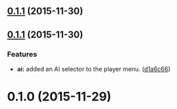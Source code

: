 <a name="0.1.1"></a>
## [0.1.1](https://github.com/seiyria/Roguathia/compare/0.1.1...v0.1.1) (2015-11-30)




<a name="0.1.1"></a>
## [0.1.1](https://github.com/seiyria/Roguathia/compare/0.1.0...0.1.1) (2015-11-30)


### Features

* **ai:** added an AI selector to the player menu. ([d1a6c66](https://github.com/seiyria/Roguathia/commit/d1a6c66))



<a name="0.1.0"></a>
# 0.1.0 (2015-11-29)




